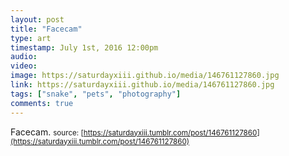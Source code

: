 ```yaml
---
layout: post
title: "Facecam"
type: art
timestamp: July 1st, 2016 12:00pm
audio: 
video: 
image: https://saturdayxiii.github.io/media/146761127860.jpg
link: https://saturdayxiii.github.io/media/146761127860.jpg
tags: ["snake", "pets", "photography"]
comments: true
---
```

Facecam.
<small>source: [https://saturdayxiii.tumblr.com/post/146761127860](https://saturdayxiii.tumblr.com/post/146761127860)</small>